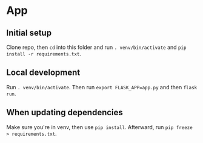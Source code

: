 # App

## Initial setup
Clone repo, then `cd` into this folder and run `. venv/bin/activate` and `pip install -r requirements.txt`.

## Local development
Run `. venv/bin/activate`. Then run `export FLASK_APP=app.py` and then `flask run`.

## When updating dependencies
Make sure you're in venv, then use `pip install`. Afterward, run `pip freeze > requirements.txt`.